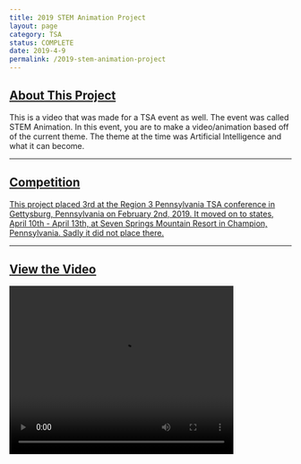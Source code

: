 ```yaml
---
title: 2019 STEM Animation Project
layout: page
category: TSA
status: COMPLETE
date: 2019-4-9
permalink: /2019-stem-animation-project
---
```


## <u>About This Project</u>

This is a video that was made for a TSA event as well.  The event was called STEM Animation.  In this event, you are to make a video/animation based off of the current theme.  The theme at the time was Artificial Intelligence and what it can become.

<hr>

## <u>Competition<u>

This project placed 3rd at the Region 3 Pennsylvania TSA conference in Gettysburg, Pennsylvania on February 2nd, 2019.  It moved on to states, April 10th - April 13th, at Seven Springs Mountain Resort in Champion, Pennsylvania. Sadly it did not place there.

<hr>

## <u>View the Video</u>

<video width="400" height="300" controls>
  <source src="https://www.bradykondek.ga/videos/2019-stem-animation.mp4" type="video/mp4">
  Your browser does not support displaying videos through HTML.
</video>
